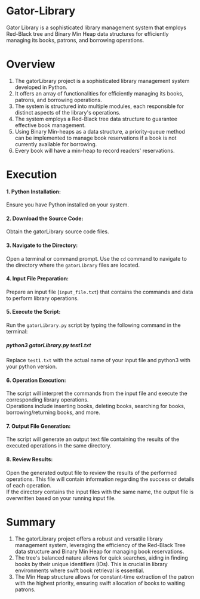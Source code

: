 # Gator-Library
Gator Library is a sophisticated library management system that employs Red-Black tree and Binary Min Heap data structures for efficiently managing its books, patrons, and borrowing operations.

# Overview
1. The gatorLibrary project is a sophisticated library management system developed in Python.
2.  It offers an array of functionalities for efficiently managing its books, patrons, and borrowing operations.
3.  The system is structured into multiple modules, each responsible for distinct aspects of the library's operations.
4.  The system employs a Red-Black tree data structure to guarantee effective book management.
5.  Using Binary Min-heaps as a data structure, a priority-queue method can be implemented to manage book reservations if a book is not currently available for borrowing.
6.  Every book will have a min-heap to record readers' reservations.

# Execution
#### 1. Python Installation:<br/>
Ensure you have Python installed on your system.
#### 2. Download the Source Code:<br/>
Obtain the gatorLibrary source code files.
#### 3. Navigate to the Directory:<br/>
Open a terminal or command prompt.
Use the `cd` command to navigate to the directory where the `gatorLibrary` files
are located.
#### 4. Input File Preparation:<br/>
Prepare an input file (`input_file.txt`) that contains the commands and data to perform library operations.
#### 5. Execute the Script:<br/>
Run the `gatorLibrary.py` script by typing the following command in the terminal:<br/>
##### python3 gatorLibrary.py test1.txt<br/>
Replace `test1.txt` with the actual name of your input file and python3 with your python version.
#### 6. Operation Execution:<br/>
The script will interpret the commands from the input file and execute the corresponding library operations.<br/>
Operations include inserting books, deleting books, searching for books, borrowing/returning books, and more.
#### 7. Output File Generation:<br/>
The script will generate an output text file containing the results of the executed operations in the same directory.
#### 8. Review Results:<br/>
Open the generated output file to review the results of the performed operations. This file will contain information regarding the success or details of each operation.<br/>
If the directory contains the input files with the same name, the output file is overwritten based on your running input file.

# Summary
1. The gatorLibrary project offers a robust and versatile library management system, leveraging the efficiency of the Red-Black Tree data structure and Binary Min Heap for managing book reservations.
2. The tree's balanced nature allows for quick searches, aiding in finding books by their unique identifiers (IDs). This is crucial in library environments where swift book retrieval is essential.
3. The Min Heap structure allows for constant-time extraction of the patron with the highest priority, ensuring swift allocation of books to waiting patrons.

